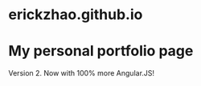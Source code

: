 # erickzhao.github.io

My personal portfolio page
==========================

Version 2. Now with 100% more Angular.JS!
